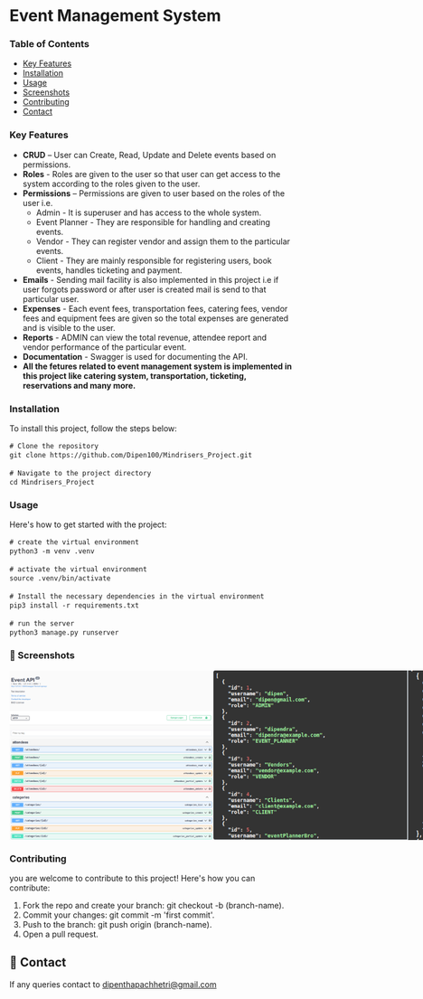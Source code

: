 # Event Management System

### Table of Contents

- [Key Features](#key-features)
- [Installation](#installation)
- [Usage](#usage)
- [Screenshots](#-screenshots)
- [Contributing](#contributing)
- [Contact](#-contact)

### Key Features

- **CRUD** – User can Create, Read, Update and Delete events based on permissions.
- **Roles** - Roles are given to the user so that user can get access to the system according to the roles given to the user.
- **Permissions** – Permissions are given to user based on the roles of the user i.e.
  - Admin - It is superuser and has access to the whole system.
  - Event Planner - They are responsible for handling and creating events.
  - Vendor - They can register vendor and assign them to the particular events.
  - Client - They are mainly responsible for registering users, book events, handles ticketing and payment.
- **Emails** - Sending mail facility is also implemented in this project i.e if user forgots password or after user is created mail is send to that particular user.
- **Expenses** - Each event fees, transportation fees, catering fees, vendor fees and equipment fees are given so the total expenses are generated and is visible to the user.
- **Reports** - ADMIN can view the total revenue, attendee report and vendor performance of the particular event.
- **Documentation** - Swagger is used for documenting the API.
- **All the fetures related to event management system is implemented in this project like catering system, transportation, ticketing, reservations and many more.**
  
### Installation

To install this project, follow the steps below:

```
# Clone the repository
git clone https://github.com/Dipen100/Mindrisers_Project.git

# Navigate to the project directory
cd Mindrisers_Project

```

### Usage

Here's how to get started with the project:
```
# create the virtual environment
python3 -m venv .venv

# activate the virtual environment
source .venv/bin/activate

# Install the necessary dependencies in the virtual environment
pip3 install -r requirements.txt

# run the server
python3 manage.py runserver
```
### 🎨 Screenshots
<div style="display: flex; justify-content: space-around;">
  <img src="Screenshots/home.png" alt="Home Page" width="500" height="300"/>
  <img src="Screenshots/user_types.png" alt="User Types View" width="500" height="300"/>
  <img src="Screenshots/event.png" alt="Event Image" width="333" height="300"/>
  <img src="Screenshots/attendees.png" alt="Attendee Image" width="333" height="300"/>
  <img src="Screenshots/reservation.png" alt="Reservation Image" width="333" height="300"/>
  <img src="Screenshots/ticket.png" alt="Ticketing Image" width="333" height="300"/>
  <img src="Screenshots/receipt.png" alt="Receipt Image" width="333" height="300"/>
  <img src="Screenshots/total_attendee.png" alt="Total Attendee Image" width="333" height="300"/>
</div>

### Contributing
you are welcome to contribute to this project! Here's how you can contribute:

1. Fork the repo and create your branch: git checkout -b (branch-name).
2. Commit your changes: git commit -m 'first commit'.
3. Push to the branch: git push origin (branch-name).
4. Open a pull request.

## 💬 Contact
If any queries contact to dipenthapachhetri@gmail.com

